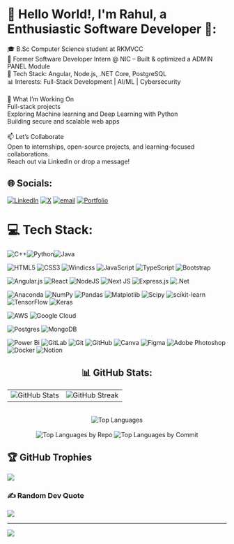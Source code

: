 # 💫 Hello World!, I'm Rahul, a Enthusiastic Software Developer 👋:
🎓 B.Sc Computer Science student at RKMVCC<br>💼 Former Software Developer Intern @ NIC – Built & optimized a ADMIN PANEL Module<br>🔧 Tech Stack: Angular, Node.js, .NET Core, PostgreSQL<br>📊 Interests: Full-Stack Development | AI/ML | Cybersecurity<br><br>🚀 What I’m Working On<br>Full-stack projects<br>Exploring Machine learning and Deep Learning with Python<br>Building secure and scalable web apps<br><br>📫 Let’s Collaborate<br>Open to internships, open-source projects, and learning-focused collaborations.<br>Reach out via LinkedIn or drop a message!<br>



## 🌐 Socials:
[![LinkedIn](https://img.shields.io/badge/LinkedIn-%230077B5.svg?logo=linkedin&logoColor=white)](https://linkedin.com/in/https://www.linkedin.com/in/rahulroy-developer) [![X](https://img.shields.io/badge/X-black.svg?logo=X&logoColor=white)](https://x.com/https://x.com/RahulRoy772103) [![email](https://img.shields.io/badge/Email-D14836?logo=gmail&logoColor=white)](mailto:rahul.roy.polymath@gmail.com) 
[![Portfolio](https://img.shields.io/badge/Portfolio-000000?logo=firefox&logoColor=white)](https://rahulroyportfolio.netlify.app/)


# 💻 Tech Stack:
![C++](https://img.shields.io/badge/c++-%2300599C.svg?style=for-the-badge&logo=c%2B%2B&logoColor=white)![Python](https://img.shields.io/badge/python-3670A0?style=for-the-badge&logo=python&logoColor=ffdd54)![Java](https://img.shields.io/badge/java-%23ED8B00.svg?style=for-the-badge&logo=openjdk&logoColor=white)

![HTML5](https://img.shields.io/badge/html5-%23E34F26.svg?style=for-the-badge&logo=html5&logoColor=white) ![CSS3](https://img.shields.io/badge/css3-%231572B6.svg?style=for-the-badge&logo=css3&logoColor=white)
![Windicss](https://img.shields.io/badge/windicss-48B0F1.svg?style=for-the-badge&logo=windi-css&logoColor=white) ![JavaScript](https://img.shields.io/badge/javascript-%23323330.svg?style=for-the-badge&logo=javascript&logoColor=%23F7DF1E) ![TypeScript](https://img.shields.io/badge/typescript-%23007ACC.svg?style=for-the-badge&logo=typescript&logoColor=white) ![Bootstrap](https://img.shields.io/badge/bootstrap-%238511FA.svg?style=for-the-badge&logo=bootstrap&logoColor=white)

![Angular.js](https://img.shields.io/badge/angular.js-%23E23237.svg?style=for-the-badge&logo=angularjs&logoColor=white) ![React](https://img.shields.io/badge/react-%2320232a.svg?style=for-the-badge&logo=react&logoColor=%2361DAFB) ![NodeJS](https://img.shields.io/badge/node.js-6DA55F?style=for-the-badge&logo=node.js&logoColor=white) ![Next JS](https://img.shields.io/badge/Next-black?style=for-the-badge&logo=next.js&logoColor=white) ![Express.js](https://img.shields.io/badge/express.js-%23404d59.svg?style=for-the-badge&logo=express&logoColor=%2361DAFB) ![.Net](https://img.shields.io/badge/.NET-5C2D91?style=for-the-badge&logo=.net&logoColor=white) 


![Anaconda](https://img.shields.io/badge/Anaconda-%2344A833.svg?style=for-the-badge&logo=anaconda&logoColor=white) ![NumPy](https://img.shields.io/badge/numpy-%23013243.svg?style=for-the-badge&logo=numpy&logoColor=white) ![Pandas](https://img.shields.io/badge/pandas-%23150458.svg?style=for-the-badge&logo=pandas&logoColor=white) ![Matplotlib](https://img.shields.io/badge/Matplotlib-%23ffffff.svg?style=for-the-badge&logo=Matplotlib&logoColor=black) ![Scipy](https://img.shields.io/badge/SciPy-%230C55A5.svg?style=for-the-badge&logo=scipy&logoColor=%white) ![scikit-learn](https://img.shields.io/badge/scikit--learn-%23F7931E.svg?style=for-the-badge&logo=scikit-learn&logoColor=white) ![TensorFlow](https://img.shields.io/badge/TensorFlow-%23FF6F00.svg?style=for-the-badge&logo=TensorFlow&logoColor=white) ![Keras](https://img.shields.io/badge/Keras-%23D00000.svg?style=for-the-badge&logo=Keras&logoColor=white) 

![AWS](https://img.shields.io/badge/AWS-%23FF9900.svg?style=for-the-badge&logo=amazon-aws&logoColor=white) ![Google Cloud](https://img.shields.io/badge/GoogleCloud-%234285F4.svg?style=for-the-badge&logo=google-cloud&logoColor=white) 

 ![Postgres](https://img.shields.io/badge/postgres-%23316192.svg?style=for-the-badge&logo=postgresql&logoColor=white) ![MongoDB](https://img.shields.io/badge/MongoDB-%234ea94b.svg?style=for-the-badge&logo=mongodb&logoColor=white)

![Power Bi](https://img.shields.io/badge/power_bi-F2C811?style=for-the-badge&logo=powerbi&logoColor=black) ![GitLab](https://img.shields.io/badge/gitlab-%23181717.svg?style=for-the-badge&logo=gitlab&logoColor=white) ![Git](https://img.shields.io/badge/git-%23F05033.svg?style=for-the-badge&logo=git&logoColor=white) ![GitHub](https://img.shields.io/badge/github-%23121011.svg?style=for-the-badge&logo=github&logoColor=white) ![Canva](https://img.shields.io/badge/Canva-%2300C4CC.svg?style=for-the-badge&logo=Canva&logoColor=white) ![Figma](https://img.shields.io/badge/figma-%23F24E1E.svg?style=for-the-badge&logo=figma&logoColor=white)   ![Adobe Photoshop](https://img.shields.io/badge/adobe%20photoshop-%2331A8FF.svg?style=for-the-badge&logo=adobe%20photoshop&logoColor=white) ![Docker](https://img.shields.io/badge/docker-%230db7ed.svg?style=for-the-badge&logo=docker&logoColor=white) ![Notion](https://img.shields.io/badge/Notion-%23000000.svg?style=for-the-badge&logo=notion&logoColor=white)


<h2 align="center">📊 GitHub Stats:</h2>

<table align="center">
  <tr>
    <td align="center">
      <img src="https://github-readme-stats.vercel.app/api?username=RahulRoy172693&show_icons=true&theme=vue&include_all_commits=true&count_private=true&hide_border=false" alt="GitHub Stats" />
    </td>
    <td align="center">
      <img src="https://streak-stats.demolab.com/?user=RahulRoy172693&theme=vue&hide_border=false" alt="GitHub Streak" />
    </td>
  </tr>
</table>

<br/>

<div align="center">
  <img src="https://github-readme-stats.vercel.app/api/top-langs/?username=RahulRoy172693&layout=compact&theme=vue&langs_count=8&hide_border=false" alt="Top Languages" />
</div>

<br/>

<div align="center">
  <img src="https://github-profile-summary-cards.vercel.app/api/cards/repos-per-language?username=RahulRoy172693&theme=vue" alt="Top Languages by Repo" />
  <img src="https://github-profile-summary-cards.vercel.app/api/cards/most-commit-language?username=RahulRoy172693&theme=vue" alt="Top Languages by Commit" />
</div>





## 🏆 GitHub Trophies
![](https://github-profile-trophy.vercel.app/?username=RahulRoy172693&theme=radical&no-frame=false&no-bg=false&margin-w=4)

### ✍️ Random Dev Quote
![](https://quotes-github-readme.vercel.app/api?type=horizontal&theme=radical)

---
[![](https://visitcount.itsvg.in/api?id=RahulRoy172693&icon=0&color=0)](https://visitcount.itsvg.in)

<!-- Proudly created with GPRM ( https://gprm.itsvg.in ) -->
